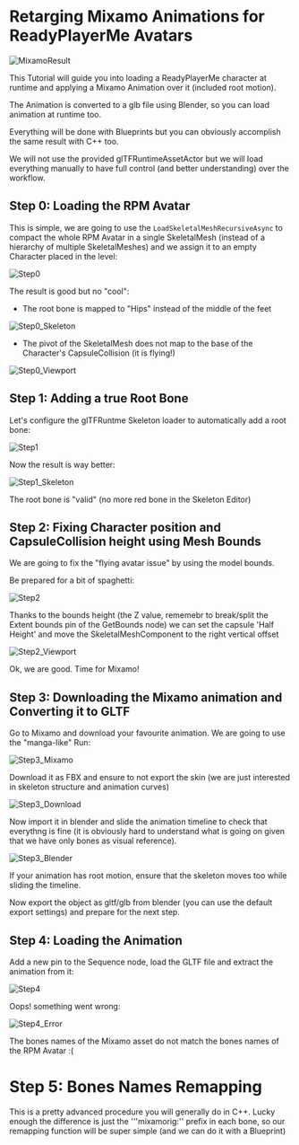 
# Retarging Mixamo Animations for ReadyPlayerMe Avatars

![MixamoResult](RetargetingRPMAndMixamo_Data/MixamoResult.PNG?raw=true "MixamoResult")

This Tutorial will guide you into loading a ReadyPlayerMe character at runtime and applying a Mixamo Animation over it (included root motion).

The Animation is converted to a glb file using Blender, so you can load animation at runtime too.

Everything will be done with Blueprints but you can obviously accomplish the same result with C++ too.

We will not use the provided glTFRuntimeAssetActor but we will load everything manually to have full control (and better understanding) over the workflow.

## Step 0: Loading the RPM Avatar

This is simple, we are going to use the ```LoadSkeletalMeshRecursiveAsync``` to compact the whole RPM Avatar in a single SkeletalMesh (instead of a hierarchy of multiple SkeletalMeshes) and we assign it to an empty Character placed in the level:

![Step0](RetargetingRPMAndMixamo_Data/Step0.PNG?raw=true "Step0")

The result is good but no "cool":

* The root bone is mapped to "Hips" instead of the middle of the feet

![Step0_Skeleton](RetargetingRPMAndMixamo_Data/Step0_Skeleton.PNG?raw=true "Step0_Skeleton")

* The pivot of the SkeletalMesh does not map to the base of the Character's CapsuleCollision (it is flying!)

![Step0_Viewport](RetargetingRPMAndMixamo_Data/Step0_Viewport.PNG?raw=true "Step0_Viewport")


## Step 1: Adding a true Root Bone

Let's configure the glTFRuntme Skeleton loader to automatically add a root bone:

![Step1](RetargetingRPMAndMixamo_Data/Step1.PNG?raw=true "Step1")

Now the result is way better:

![Step1_Skeleton](RetargetingRPMAndMixamo_Data/Step1_Skeleton.PNG?raw=true "Step1_Skeleton")

The root bone is "valid" (no more red bone in the Skeleton Editor)

## Step 2: Fixing Character position and CapsuleCollision height using Mesh Bounds

We are going to fix the "flying avatar issue" by using the model bounds.

Be prepared for a bit of spaghetti: 

![Step2](RetargetingRPMAndMixamo_Data/Step2.PNG?raw=true "Step2")

Thanks to the bounds height (the Z value, rememebr to break/split the Extent bounds pin of the GetBounds node) we can set the capsule 'Half Height' and move the SkeletalMeshComponent to the right vertical offset

![Step2_Viewport](RetargetingRPMAndMixamo_Data/Step2_Viewport.PNG?raw=true "Step2_Viewport")

Ok, we are good. Time for Mixamo!

## Step 3: Downloading the Mixamo animation and Converting it to GLTF

Go to Mixamo and download your favourite animation. We are going to use the "manga-like" Run:

![Step3_Mixamo](RetargetingRPMAndMixamo_Data/Step3_Mixamo.PNG?raw=true "Step3_Mixamo")

Download it as FBX and ensure to not export the skin (we are just interested in skeleton structure and animation curves)

![Step3_Download](RetargetingRPMAndMixamo_Data/Step3_Download.PNG?raw=true "Step3_Download")

Now import it in blender and slide the animation timeline to check that everythng is fine (it is obviously hard to understand what is going on given that we have only bones as visual reference).

![Step3_Blender](RetargetingRPMAndMixamo_Data/Step3_Blender.PNG?raw=true "Step3_Blender")

If your animation has root motion, ensure that the skeleton moves too while sliding the timeline.

Now export the object as gltf/glb from blender (you can use the default export settings) and prepare for the next step.

## Step 4: Loading the Animation

Add a new pin to the Sequence node, load the GLTF file and extract the animation from it:

![Step4](RetargetingRPMAndMixamo_Data/Step4.PNG?raw=true "Step4")

Oops! something went wrong:

![Step4_Error](RetargetingRPMAndMixamo_Data/Step4_Error.PNG?raw=true "Step4_Error")

The bones names of the Mixamo asset do not match the bones names of the RPM Avatar :(

# Step 5: Bones Names Remapping

This is a pretty advanced procedure you will generally do in C++. Lucky enough the difference is just the '''mixamorig:'' prefix in each bone, so our remapping function will be super simple (and we can do it with a Blueprint)


